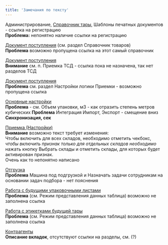 ```yaml
---
title: 'Замечания по тексту'
---
```


Администрирование, [Справочник тары](../admin/control/tare.md#типы-тары), Шаблоны печатных документов - ссылка на регистрацию    
**Проблема:** непонятно наличие ссылки на регистрацию

[Документ поступления](../admin/control/documents/receipt.md#ввод-серийных-номеров) (см. раздел Справочник товаров)  
**Проблема** возможно пропущена ссылка на этот самый справочник

[Документ поступления](../admin/control/documents/receipt.md#ввод-серийных-номеров)  
**Внимание** см. п. Приемка ТСД - ссылка пока не назначена, так нет разделов ТСД

[Документ поступления](../admin/control/documents/receipt.md#вкладка-приемка)  
**Проблема** см. раздел Настройки логики Приемки - возможно пропущена ссылка

[Основные настройки](../admin/logics/settings.md)  
**Проблема** - см. Объем упаковки, м3 - как отразить степень метров кубических
**Проблема** Интеграция Импорт, Экспорт - смещение вниз **Синхронизация, сек**

[Приемка (Настройки)](../admin/logics/receipt.md)  
**Внимание** возможно текст требует изменения:  
Чтобы включить для всех складов, необходимо отметить чекбокс,
_чтобы включить признак только для отдельных складов необходимо_ нажать кнопку Выбрать склады и отметить склады, для которых будет активирован признак.  
Очень как то непонятно написано

[Отгрузка](../admin/logics/shipment.md)  
**Проблема** Машина под подгрузкой и Назначать задачи сотрудникам на основании задач подбора - нет пояснения

[Работа с будущими упаковочными листами](../admin/print/sheets.md)  
**Проблема** (см. Режим представления данных таблица) возможно не заполнена ссылка

[Работа с этикетками будущей тары](../admin/print/tare.md)  
**Проблема** (см. Режим представления данных таблица) возможно не заполнена ссылка

[Контрагенты](../manual/dirs/partners.md)  
**Описание вкладок**, отсутствуют ссылки на разделы, см. (?)






